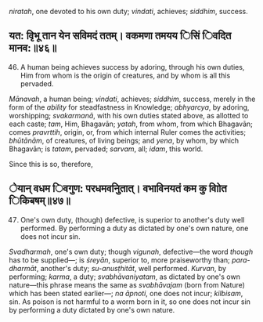 *niratah*, one devoted to his own duty; *vindati*, achieves; *siddhim*, success.

## यत: वृिभू तान येन सविमदं ततम्। वकमणा तमयय िसिं िवदित मानव:॥४६॥

46. A human being achieves success by adoring, through his own duties, Him from whom is the origin of creatures, and by whom is all this pervaded.

*Mānavah*, a human being; *vindati*, achieves; *siddhim*, success, merely in the form of the *ability* for steadfastness in Knowledge; *abhyarcya*, by adoring, worshipping; *svakarmanā*, with his own duties stated above, as allotted to each caste; *tam*, Him, Bhagavān; *yatah*, from whom, from which Bhagavān; comes *pravrttih*, origin, or, from which internal Ruler comes the activities; *bhūtānām*, of creatures, of living beings; and *yena*, by whom, by which Bhagavān; is *tatam*, pervaded; *sarvam*, all; *idam*, this world.

Since this is so, therefore,

## ेयान् वधम िवगुण: परधमवनुितात्। वभाविनयतं कम कु वाोित िकिबषम्॥४७॥

47. One's own duty, (though) defective, is superior to another's duty well performed. By performing a duty as dictated by one's own nature, one does not incur sin.

*Svadharmah*, one's own duty; though *vigunah*, defective—the word *though* has to be supplied—; is *śreyān*, superior to, more praiseworthy than; *para-dharmāt*, another's duty; *su-anusṭhitāt*, well performed. *Kurvan*, by performing; *karma*, a duty; *svabhāvaniyatam*, as dictated by one's own nature—this phrase means the same as *svabhāvajam* (born from Nature) which has been stated earlier—; *na āpnoti*, one does not incur; *kilbisam*, sin. As poison is not harmful to a worm born in it, so one does not incur sin by performing a duty dictated by one's own nature.